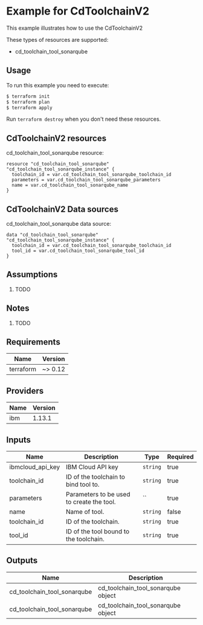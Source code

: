 # Example for CdToolchainV2

This example illustrates how to use the CdToolchainV2

These types of resources are supported:

* cd_toolchain_tool_sonarqube

## Usage

To run this example you need to execute:

```bash
$ terraform init
$ terraform plan
$ terraform apply
```

Run `terraform destroy` when you don't need these resources.


## CdToolchainV2 resources

cd_toolchain_tool_sonarqube resource:

```hcl
resource "cd_toolchain_tool_sonarqube" "cd_toolchain_tool_sonarqube_instance" {
  toolchain_id = var.cd_toolchain_tool_sonarqube_toolchain_id
  parameters = var.cd_toolchain_tool_sonarqube_parameters
  name = var.cd_toolchain_tool_sonarqube_name
}
```

## CdToolchainV2 Data sources

cd_toolchain_tool_sonarqube data source:

```hcl
data "cd_toolchain_tool_sonarqube" "cd_toolchain_tool_sonarqube_instance" {
  toolchain_id = var.cd_toolchain_tool_sonarqube_toolchain_id
  tool_id = var.cd_toolchain_tool_sonarqube_tool_id
}
```

## Assumptions

1. TODO

## Notes

1. TODO

## Requirements

| Name | Version |
|------|---------|
| terraform | ~> 0.12 |

## Providers

| Name | Version |
|------|---------|
| ibm | 1.13.1 |

## Inputs

| Name | Description | Type | Required |
|------|-------------|------|---------|
| ibmcloud\_api\_key | IBM Cloud API key | `string` | true |
| toolchain_id | ID of the toolchain to bind tool to. | `string` | true |
| parameters | Parameters to be used to create the tool. | `` | true |
| name | Name of tool. | `string` | false |
| toolchain_id | ID of the toolchain. | `string` | true |
| tool_id | ID of the tool bound to the toolchain. | `string` | true |

## Outputs

| Name | Description |
|------|-------------|
| cd_toolchain_tool_sonarqube | cd_toolchain_tool_sonarqube object |
| cd_toolchain_tool_sonarqube | cd_toolchain_tool_sonarqube object |
